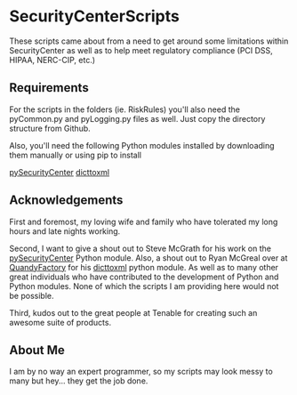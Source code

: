 # SecurityCenterScripts
These scripts came about from a need to get around some limitations within SecurityCenter as well as to help meet regulatory compliance (PCI DSS, HIPAA, NERC-CIP, etc.)

## Requirements
For the scripts in the folders (ie. RiskRules) you'll also need the pyCommon.py and pyLogging.py files as well.  Just copy the directory structure from Github.

Also, you'll need the following Python modules installed by downloading them manually or using pip to install
    
[pySecurityCenter](https://pypi.python.org/pypi/pySecurityCenter)
[dicttoxml](https://pypi.python.org/pypi/dicttoxml)

## Acknowledgements
First and foremost, my loving wife and family who have tolerated my long hours and late nights working.

Second, I want to give a shout out to Steve McGrath for his work on the [pySecurityCenter](https://github.com/SteveMcGrath/pySecurityCenter) Python module.  Also, a shout out to Ryan McGreal over at [QuandyFactory](https://quandyfactory.com/) for his [dicttoxml](https://github.com/quandyfactory/dicttoxml) python module.  As well as to many other great individuals who have contributed to the development of Python and Python modules.  None of which the scripts I am providing here would not be possible.

Third, kudos out to the great people at Tenable for creating such an awesome suite of products.

## About Me
I am by no way an expert programmer, so my scripts may look messy to many but hey... they get the job done.
